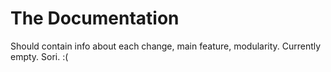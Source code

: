 # The Documentation

Should contain info about each change, main feature, modularity. 
Currently empty.
Sori. :(
